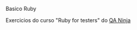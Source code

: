 Basico Ruby

Exercicios do curso "Ruby for testers" do [QA Ninja](https://play.qaninja.io/cursos/ruby-for-testers)
